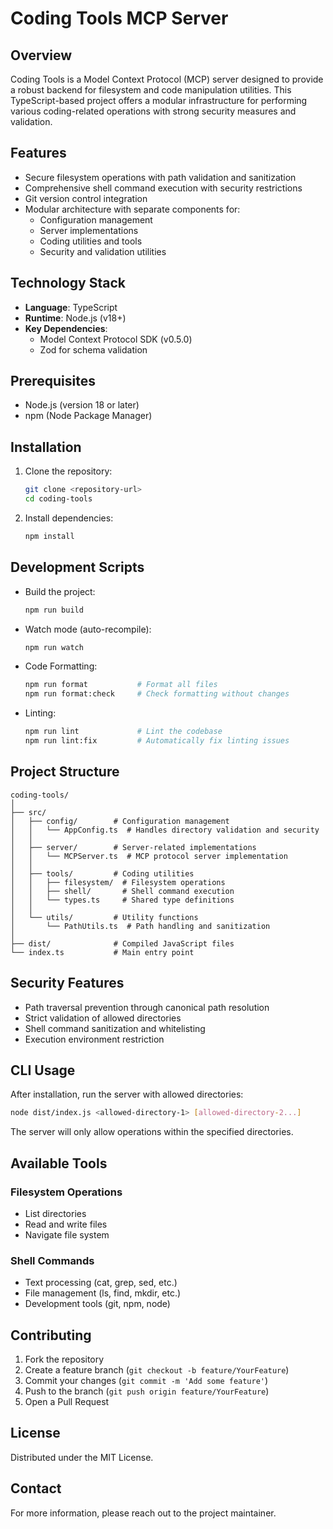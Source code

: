 # Coding Tools MCP Server

## Overview

Coding Tools is a Model Context Protocol (MCP) server designed to provide a robust backend for filesystem and code manipulation utilities. This TypeScript-based project offers a modular infrastructure for performing various coding-related operations with strong security measures and validation.

## Features

- Secure filesystem operations with path validation and sanitization
- Comprehensive shell command execution with security restrictions
- Git version control integration
- Modular architecture with separate components for:
  - Configuration management
  - Server implementations
  - Coding utilities and tools
  - Security and validation utilities

## Technology Stack

- **Language**: TypeScript
- **Runtime**: Node.js (v18+)
- **Key Dependencies**:
  - Model Context Protocol SDK (v0.5.0)
  - Zod for schema validation

## Prerequisites

- Node.js (version 18 or later)
- npm (Node Package Manager)

## Installation

1. Clone the repository:

   ```bash
   git clone <repository-url>
   cd coding-tools
   ```

2. Install dependencies:
   ```bash
   npm install
   ```

## Development Scripts

- Build the project:

  ```bash
  npm run build
  ```

- Watch mode (auto-recompile):

  ```bash
  npm run watch
  ```

- Code Formatting:

  ```bash
  npm run format           # Format all files
  npm run format:check     # Check formatting without changes
  ```

- Linting:
  ```bash
  npm run lint             # Lint the codebase
  npm run lint:fix         # Automatically fix linting issues
  ```

## Project Structure

```
coding-tools/
│
├── src/
│   ├── config/        # Configuration management
│   │   └── AppConfig.ts  # Handles directory validation and security
│   │
│   ├── server/        # Server-related implementations
│   │   └── MCPServer.ts  # MCP protocol server implementation
│   │
│   ├── tools/         # Coding utilities
│   │   ├── filesystem/  # Filesystem operations
│   │   ├── shell/       # Shell command execution
│   │   └── types.ts     # Shared type definitions
│   │
│   └── utils/         # Utility functions
│       └── PathUtils.ts  # Path handling and sanitization
│
├── dist/              # Compiled JavaScript files
└── index.ts           # Main entry point
```

## Security Features

- Path traversal prevention through canonical path resolution
- Strict validation of allowed directories
- Shell command sanitization and whitelisting
- Execution environment restriction

## CLI Usage

After installation, run the server with allowed directories:

```bash
node dist/index.js <allowed-directory-1> [allowed-directory-2...]
```

The server will only allow operations within the specified directories.

## Available Tools

### Filesystem Operations
- List directories
- Read and write files
- Navigate file system

### Shell Commands
- Text processing (cat, grep, sed, etc.)
- File management (ls, find, mkdir, etc.)
- Development tools (git, npm, node)

## Contributing

1. Fork the repository
2. Create a feature branch (`git checkout -b feature/YourFeature`)
3. Commit your changes (`git commit -m 'Add some feature'`)
4. Push to the branch (`git push origin feature/YourFeature`)
5. Open a Pull Request

## License

Distributed under the MIT License.

## Contact

For more information, please reach out to the project maintainer.
